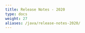 ```yaml
---
title: Release Notes - 2020
type: docs
weight: 27
aliases: /java/release-notes-2020/
---
```




